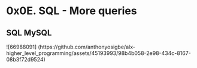 <h1>0x0E. SQL - More queries</h1>
<h2>SQL MySQL</h2>
![66988091] (https://github.com/anthonyosigbe/alx-higher_level_programming/assets/45193993/98b4b058-2e98-434c-8167-08b3f72d9524)
